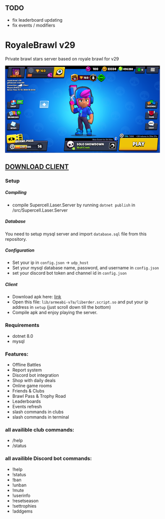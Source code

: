 ## TODO
- fix leaderboard updating
- fix events / modifiers

# RoyaleBrawl v29
Private brawl stars server based on royale brawl for v29

![Screenshot](https://github.com/Erder00/royale-brawl-v29/blob/main/screenshots/lobby.png)

## [DOWNLOAD CLIENT](https://mega.nz/file/h4JGEYxa#cVTFiG1lIFqFxsfl-VzAabzwMy-sDvqMVkN3OaE-1bA)

### Setup
##### Compiling
- compile Supercell.Laser.Server by running `dotnet publish` in /src/Supercell.Laser.Server
##### Database
You need to setup mysql server and import `database.sql` file from this repository.
##### Configuration
- Set your ip in `config.json` -> `udp_host`
- Set your mysql database name, password, and username in `config.json`
- set your discord bot token and channel id in `config.json`
##### Client
- Download apk here: [link](https://mega.nz/file/h4JGEYxa#cVTFiG1lIFqFxsfl-VzAabzwMy-sDvqMVkN3OaE-1bA)
- Open this file: `lib/armeabi-v7a/liberder.script.so` and put your ip address in `setup` (just scroll down till the bottom)
- Compile apk and enjoy playing the server.

### Requirements
- dotnet 8.0
- mysql

### Features:
- Offline Battles
- Report system
- Discord bot integration
- Shop with daily deals
- Online game rooms
- Friends & Clubs
- Brawl Pass & Trophy Road
- Leaderboards
- Events refresh
- slash commands in clubs
- slash commands in terminal

### all availible club commands:
- /help
- /status

### all availible Discord bot commands:
- !help
- !status
- !ban
- !unban
- !mute
- !userinfo
- !resetseason
- !settrophies
- !addgems
